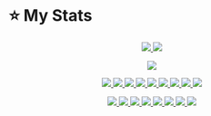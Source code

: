 # :star: My Stats
<p align="center"><a href="#">
  <img src="https://github-readme-stats.vercel.app/api?username=AyzrixYTB&show_icons=true&include_all_commits=true&line_height=33&count_private=true&theme=nord" />
  <img src="https://github-readme-stats.vercel.app/api/top-langs?username=AyzrixYTB&langs_count=4&count_private=true&theme=nord" />
</a></p>
<p align="center"><a href="#">
  <img src="https://github-profile-trophy.vercel.app/?username=AyzrixYTB&margin-w=28&margin-h=15&theme=nord" />
</p></a></p>
  
<p align="center"><a href="#">
  <img src="https://img.shields.io/badge/-C-2e3440?logoColor=81a1c1&logo=C" />
  <img src="https://img.shields.io/badge/-C++-2e3440?logoColor=81a1c1&logo=c%2b%2b" />
  <img src="https://img.shields.io/badge/-Java-2e3440?logoColor=81a1c1&logo=Java" />
  <img src="https://img.shields.io/badge/-PHP-2e3440?logoColor=81a1c1&logo=PHP" />
  <img src="https://img.shields.io/badge/-JavaScript-2e3440?logoColor=81a1c1&logo=JavaScript" />
  <img src="https://img.shields.io/badge/-SQL-2e3440?logoColor=81a1c1&logo=MySQL" />
  <img src="https://img.shields.io/badge/-HTML5-2e3440?logoColor=81a1c1&logo=html5" />
  <img src="https://img.shields.io/badge/-SCSS-2e3440?logoColor=81a1c1&logo=sass" />
  <img src="https://img.shields.io/badge/-SVG-2e3440?logoColor=81a1c1&logo=svg" />
</a></p>
<p align="center"><a href="#">
  <img src="https://img.shields.io/badge/-Git-2e3440?logoColor=81a1c1&logo=git" />
  <img src="https://img.shields.io/badge/-Github-2e3440?logoColor=81a1c1&logo=github" />
  <img src="https://img.shields.io/badge/-Linux-2e3440?logoColor=81a1c1&logo=linux" />
  <img src="https://img.shields.io/badge/-Ubuntu-2e3440?logoColor=81a1c1&logo=ubuntu" />
  <img src="https://img.shields.io/badge/-NodeJS-2e3440?logoColor=81a1c1&logo=node.js" />
  <img src="https://img.shields.io/badge/-VueJS-2e3440?logoColor=81a1c1&logo=vue.js" />
  <img src="https://img.shields.io/badge/-Hexo-2e3440?logoColor=81a1c1&logo=hexo" />
  <img src="https://img.shields.io/badge/-Svelte-2e3440?logoColor=81a1c1&logo=svelte" />
</a></p>
